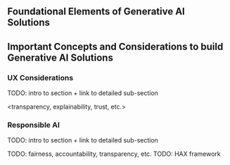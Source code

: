 ## Foundational Elements of Generative AI Solutions

## Important Concepts and Considerations to build Generative AI Solutions

### UX Considerations

TODO: intro to section + link to detailed sub-section

<transparency, explainability, trust, etc.>

### Responsible AI
TODO: intro to section + link to detailed sub-section

TODO: fairness, accountability, transparency, etc.
TODO: HAX framework